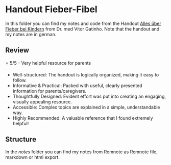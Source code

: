 # Handout Fieber-Fibel

In this folder you can find my notes and code from the Handout [Alles über Fieber bei Kindern](https://kids-doc.academy/home) from Dr. med Vitor Gatinho. Note that the handout and my notes are in german.

## Review

⭐ 5/5 - Very helpful resource for parents

* Well-structured: The handout is logically organized, making it easy to follow.
* Informative & Practical: Packed with useful, clearly presented information for parents/caregivers.
* Thoughtfully Designed: Evident effort was put into creating an engaging, visually appealing resource.
* Accessible: Complex topics are explained in a simple, understandable way.
* Highly Recommended: A valuable reference that I found extremely helpful!

## Structure

In the *notes* folder you can find my notes from Remnote as Remnote file, markdown or html export.
